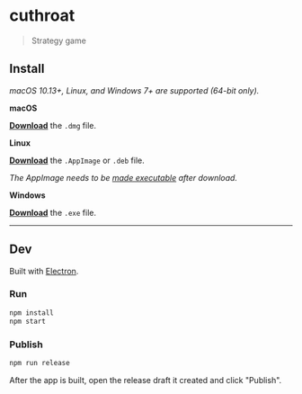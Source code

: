 # cuthroat

> Strategy game

## Install

*macOS 10.13+, Linux, and Windows 7+ are supported (64-bit only).*

**macOS**

[**Download**](https://github.com/admodev/undefined/releases/latest) the `.dmg` file.

**Linux**

[**Download**](https://github.com/admodev/undefined/releases/latest) the `.AppImage` or `.deb` file.

*The AppImage needs to be [made executable](https://discourse.appimage.org/t/how-to-make-an-appimage-executable/80) after download.*

**Windows**

[**Download**](https://github.com/admodev/undefined/releases/latest) the `.exe` file.

---

## Dev

Built with [Electron](https://electronjs.org).

### Run

```sh
npm install
npm start
```

### Publish

```sh
npm run release
```

After the app is built, open the release draft it created and click "Publish".
